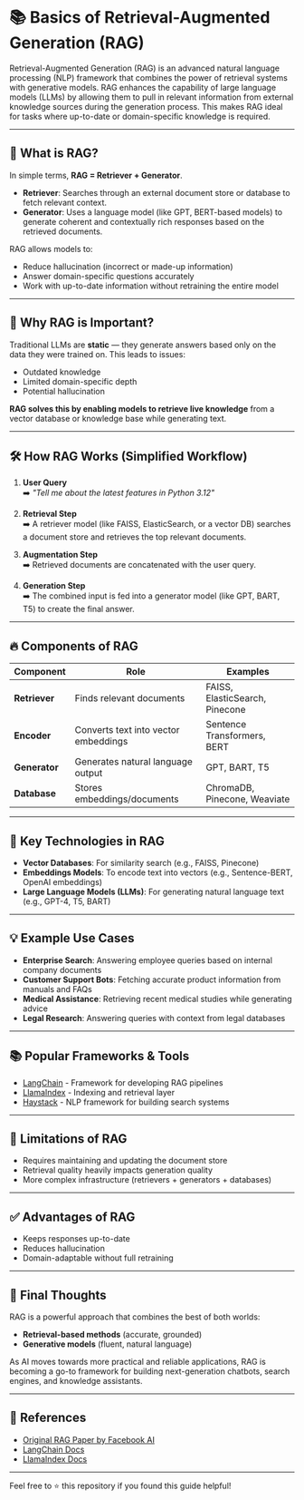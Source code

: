 # 📚 Basics of Retrieval-Augmented Generation (RAG)

Retrieval-Augmented Generation (RAG) is an advanced natural language processing (NLP) framework that combines the power of retrieval systems with generative models. RAG enhances the capability of large language models (LLMs) by allowing them to pull in relevant information from external knowledge sources during the generation process. This makes RAG ideal for tasks where up-to-date or domain-specific knowledge is required.

---

## 🚀 What is RAG?

In simple terms, **RAG = Retriever + Generator**.

- **Retriever**: Searches through an external document store or database to fetch relevant context.
- **Generator**: Uses a language model (like GPT, BERT-based models) to generate coherent and contextually rich responses based on the retrieved documents.

RAG allows models to:
- Reduce hallucination (incorrect or made-up information)
- Answer domain-specific questions accurately
- Work with up-to-date information without retraining the entire model

---

## 🔎 Why RAG is Important?

Traditional LLMs are **static** — they generate answers based only on the data they were trained on. This leads to issues:
- Outdated knowledge
- Limited domain-specific depth
- Potential hallucination

**RAG solves this by enabling models to retrieve live knowledge** from a vector database or knowledge base while generating text.

---

## 🛠️ How RAG Works (Simplified Workflow)

1. **User Query**  
   ➡️ *"Tell me about the latest features in Python 3.12"*

2. **Retrieval Step**  
   ➡️ A retriever model (like FAISS, ElasticSearch, or a vector DB) searches a document store and retrieves the top relevant documents.

3. **Augmentation Step**  
   ➡️ Retrieved documents are concatenated with the user query.

4. **Generation Step**  
   ➡️ The combined input is fed into a generator model (like GPT, BART, T5) to create the final answer.

---

## 🔥 Components of RAG

| Component      | Role                                        | Examples                      |
| -------------- | ------------------------------------------- | ----------------------------- |
| **Retriever**  | Finds relevant documents                    | FAISS, ElasticSearch, Pinecone |
| **Encoder**    | Converts text into vector embeddings         | Sentence Transformers, BERT   |
| **Generator**  | Generates natural language output            | GPT, BART, T5                  |
| **Database**   | Stores embeddings/documents                  | ChromaDB, Pinecone, Weaviate   |

---

## 🧩 Key Technologies in RAG

- **Vector Databases**: For similarity search (e.g., FAISS, Pinecone)
- **Embeddings Models**: To encode text into vectors (e.g., Sentence-BERT, OpenAI embeddings)
- **Large Language Models (LLMs)**: For generating natural language text (e.g., GPT-4, T5, BART)

---

## 💡 Example Use Cases

- **Enterprise Search**: Answering employee queries based on internal company documents
- **Customer Support Bots**: Fetching accurate product information from manuals and FAQs
- **Medical Assistance**: Retrieving recent medical studies while generating advice
- **Legal Research**: Answering queries with context from legal databases

---

## 📚 Popular Frameworks & Tools

- [LangChain](https://github.com/langchain-ai/langchain) - Framework for developing RAG pipelines
- [LlamaIndex](https://github.com/jerryjliu/llama_index) - Indexing and retrieval layer
- [Haystack](https://github.com/deepset-ai/haystack) - NLP framework for building search systems

---

## 🚩 Limitations of RAG

- Requires maintaining and updating the document store
- Retrieval quality heavily impacts generation quality
- More complex infrastructure (retrievers + generators + databases)

---

## ✅ Advantages of RAG

- Keeps responses up-to-date
- Reduces hallucination
- Domain-adaptable without full retraining

---

## 🎯 Final Thoughts

RAG is a powerful approach that combines the best of both worlds:
- **Retrieval-based methods** (accurate, grounded)
- **Generative models** (fluent, natural language)

As AI moves towards more practical and reliable applications, RAG is becoming a go-to framework for building next-generation chatbots, search engines, and knowledge assistants.

---

## 🙌 References

- [Original RAG Paper by Facebook AI](https://arxiv.org/abs/2005.11401)
- [LangChain Docs](https://python.langchain.com/docs/get_started/introduction)
- [LlamaIndex Docs](https://docs.llamaindex.ai/en/latest/)

---

Feel free to ⭐️ this repository if you found this guide helpful!

